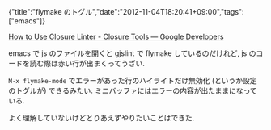 {"title":"flymake のトグル","date":"2012-11-04T18:20:41+09:00","tags":["emacs"]}

[How to Use Closure Linter - Closure Tools — Google Developers](https://developers.google.com/closure/utilities/docs/linter_howto)

emacs で js のファイルを開くと gjslint で flymake しているのだけれど, js のコードを読む際は赤い行が出まくってうざい.

`M-x flymake-mode` でエラーがあった行のハイライトだけ無効化 (というか設定のトグルが) できるみたい. ミニバッファにはエラーの内容が出たままになっている.

よく理解していないけどとりあえずやりたいことはできた.
